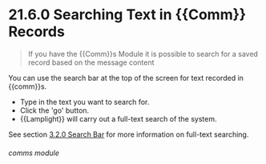 # 21.6.0 Searching Text in {{Comm}} Records

> If you have the {{Comm}}s Module it is possible to search for a saved record based on the message content 

You can use the search bar at the top of the screen for text recorded in {{comm}}s.

- Type in the text you want to search for.
- Click the 'go' button.
- {{Lamplight}} will carry out a full-text search of the system. 

See section [3.2.0 Search Bar](/help/index/p/3.2.0) for more information on full-text searching. 


###### comms module


